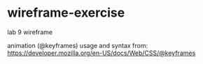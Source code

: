 # wireframe-exercise
lab 9 wireframe

animation (@keyframes) usage and syntax from:  https://developer.mozilla.org/en-US/docs/Web/CSS/@keyframes

